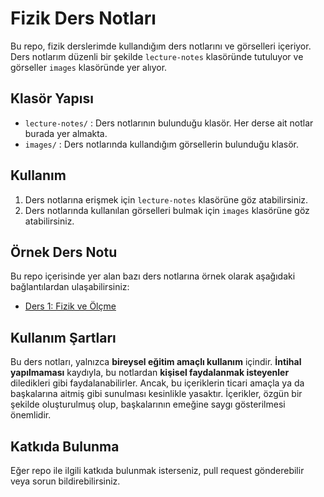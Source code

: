 # Fizik Ders Notları

Bu repo, fizik derslerimde kullandığım ders notlarını ve görselleri içeriyor. Ders notlarım düzenli bir şekilde `lecture-notes` klasöründe tutuluyor ve görseller `images` klasöründe yer alıyor.

## Klasör Yapısı

- `lecture-notes/` : Ders notlarının bulunduğu klasör. Her derse ait notlar burada yer almakta.
- `images/` : Ders notlarında kullandığım görsellerin bulunduğu klasör.

## Kullanım

1. Ders notlarına erişmek için `lecture-notes` klasörüne göz atabilirsiniz.
2. Ders notlarında kullanılan görselleri bulmak için `images` klasörüne göz atabilirsiniz.

## Örnek Ders Notu

Bu repo içerisinde yer alan bazı ders notlarına örnek olarak aşağıdaki bağlantılardan ulaşabilirsiniz:

- [Ders 1: Fizik ve Ölçme](lecture-notes/ders-1-fizik-ve-olcme.md)

## Kullanım Şartları

Bu ders notları, yalnızca **bireysel eğitim amaçlı kullanım** içindir. **İntihal yapılmaması** kaydıyla, bu notlardan **kişisel faydalanmak isteyenler** diledikleri gibi faydalanabilirler. Ancak, bu içeriklerin ticari amaçla ya da başkalarına aitmiş gibi sunulması kesinlikle yasaktır. İçerikler, özgün bir şekilde oluşturulmuş olup, başkalarının emeğine saygı gösterilmesi önemlidir.

## Katkıda Bulunma

Eğer repo ile ilgili katkıda bulunmak isterseniz, pull request gönderebilir veya sorun bildirebilirsiniz.
